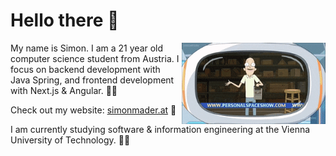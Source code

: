 <!--
blue-purple: 1a1eab,904e95
brown-green: 2C342F,7C6762,554C3D
purple-pink: 753A7A,9F676E,B6729B
purple-pink2: 6E3675,C2759D
purple-pink3: 2D0421,5F1F64,B16C95
brown-pink: 651F11,672A6F,B1698E
light-blue-brown: ABB7C3,9F957C,4D3E39
-->

# Hello there 👋

<img align='right' src="personal_space.gif" width="230" />

My name is Simon. I am a 21 year old computer science student from Austria. I focus on backend development with Java Spring, and frontend development with Next.js & Angular. 🧑‍💻

Check out my website: [simonmader.at](https://simonmader.at) 👀

I am currently studying software & information engineering at the Vienna University of Technology. :student:

<!--
![Simon's GitHub stats](https://github-readme-stats.vercel.app/api?username=simonmader17&show_icons=true&bg_color=30,ABB7C3,9F957C,4D3E39&title_color=fff&text_color=fff&icon_color=fff)

[![Top Langs](https://github-readme-stats.vercel.app/api/top-langs/?username=simonmader17&bg_color=30,ABB7C3,9F957C,4D3E39&title_color=fff&text_color=fff&icon_color=fff)](https://github.com/anuraghazra/github-readme-stats)
-->
